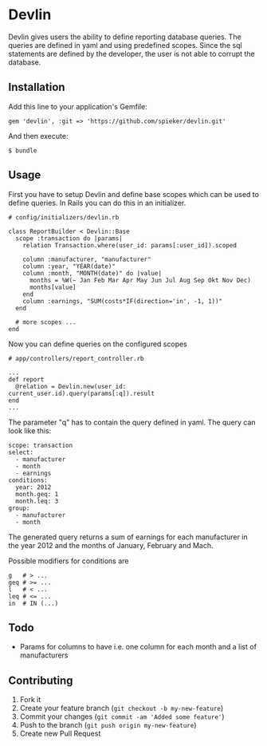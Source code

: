 # Devlin

Devlin gives users the ability to define reporting database queries. 
The queries are defined in yaml and using predefined scopes. Since 
the sql statements are defined by the developer, the user is not able 
to corrupt the database.

## Installation

Add this line to your application's Gemfile:

    gem 'devlin', :git => 'https://github.com/spieker/devlin.git'

And then execute:

    $ bundle

## Usage

First you have to setup Devlin and define base scopes which can be used
to define queries. In Rails you can do this in an initializer.

    # config/initializers/devlin.rb
   
    class ReportBuilder < Devlin::Base 
      scope :transaction do |params|
        relation Transaction.where(user_id: params[:user_id]).scoped
        
        column :manufacturer, "manufacturer"
        column :year, "YEAR(date)"
        column :month, "MONTH(date)" do |value|
          months = %W(~ Jan Feb Mar Apr May Jun Jul Aug Sep Okt Nov Dec)
          months[value]
        end
        column :earnings, "SUM(costs*IF(direction='in', -1, 1))"
      end

      # more scopes ...
    end

Now you can define queries on the configured scopes

    # app/controllers/report_controller.rb

    ...
    def report
      @relation = Devlin.new(user_id: current_user.id).query(params[:q]).result
    end
    ...

The parameter "q" has to contain the query defined in yaml. The query
can look like this:

    scope: transaction
    select:
      - manufacturer
      - month
      - earnings
    conditions:
      year: 2012
      month.geq: 1
      month.leq: 3
    group:
      - manufacturer
      - month

The generated query returns a sum of earnings for each manufacturer 
in the year 2012 and the months of January, February and Mach.

Possible modifiers for conditions are

    g   # > ...
    geq # >= ...
    l   # < ...
    leq # <= ...
    in  # IN (...)

## Todo

* Params for columns to have i.e. one column for each month and a list
  of manufacturers


## Contributing

1. Fork it
2. Create your feature branch (`git checkout -b my-new-feature`)
3. Commit your changes (`git commit -am 'Added some feature'`)
4. Push to the branch (`git push origin my-new-feature`)
5. Create new Pull Request

